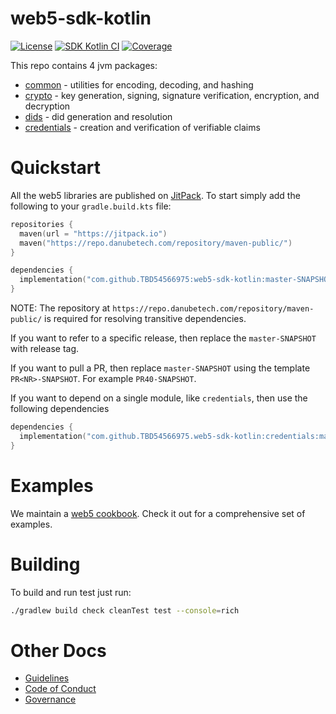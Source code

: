 # web5-sdk-kotlin

[![License](https://img.shields.io/github/license/TBD54566975/web5-kt)](https://github.com/TBD54566975/web5-kt/blob/main/LICENSE)
 [![SDK Kotlin CI](https://github.com/TBD54566975/web5-kt/actions/workflows/ci.yml/badge.svg)](https://github.com/TBD54566975/web5-kt/actions/workflows/ci.yml) [![Coverage](https://img.shields.io/codecov/c/gh/tbd54566975/web5-kt/main?logo=codecov&logoColor=FFFFFF&style=flat-square&token=YI87CKF1LI)](https://codecov.io/github/TBD54566975/web5-kt)


This repo contains 4 jvm packages:

* [common](./common) - utilities for encoding, decoding, and hashing
* [crypto](./crypto) - key generation, signing, signature verification, encryption, and decryption
* [dids](./dids) - did generation and resolution
* [credentials](./credentials) - creation and verification of verifiable claims

# Quickstart

All the web5 libraries are published on [JitPack](https://jitpack.io). To start simply add the following to your
`gradle.build.kts` file:

```kotlin
repositories {
  maven(url = "https://jitpack.io")
  maven("https://repo.danubetech.com/repository/maven-public/")
}

dependencies {
  implementation("com.github.TBD54566975:web5-sdk-kotlin:master-SNAPSHOT")
}
```

NOTE: The repository at `https://repo.danubetech.com/repository/maven-public/` is required for resolving transitive
dependencies.

If you want to refer to a specific release, then replace the `master-SNAPSHOT` with release tag.

If you want to pull a PR, then replace `master-SNAPSHOT` using the template `PR<NR>-SNAPSHOT`. For
example `PR40-SNAPSHOT`.

If you want to depend on a single module, like `credentials`, then use the following dependencies

```kotlin
dependencies {
  implementation("com.github.TBD54566975.web5-sdk-kotlin:credentials:master-SNAPSHOT")
}
```

# Examples

We maintain a [web5 cookbook](./docs/examples.md). Check it out for a comprehensive set of examples.

# Building

To build and run test just run:

```bash
./gradlew build check cleanTest test --console=rich
```

# Other Docs

* [Guidelines](./CONVENTIONS.md)
* [Code of Conduct](./CODE_OF_CONDUCT.md)
* [Governance](./GOVERNANCE.md)
